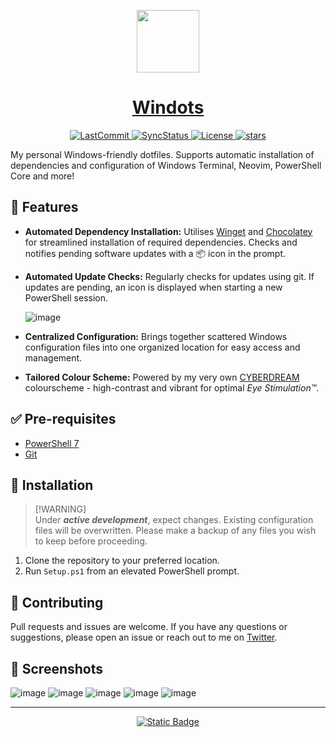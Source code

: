  <p align="center"> 
  <a href="https://scottmckendry.tech">
    <picture>
      <source media="(prefers-color-scheme: dark)" srcset="https://scottmckendry.tech/img/logo/icon2transparent.png">
      <img src="https://scottmckendry.tech/img/logo/icon1transparent.png" height="100">
    </picture>
    <h1 align="center">Windots</h1>
  </a>
</p>

<p align="center">
  <a href="https://github.com/scottmckendry/Windots/commit">
    <img alt="LastCommit" src="https://img.shields.io/github/last-commit/markuspriska/windots/main?style=for-the-badge&logo=github&color=%237dcfff">
  </a>
  <a href="https://github.com/scottmckendry/Windots/actions/workflows/sync.yml">
    <img alt="SyncStatus" src="https://img.shields.io/github/actions/workflow/status/scottmckendry/Windots/sync.yml?style=for-the-badge&logo=github&label=Sync%20to%20dots&color=%23bb9af7">
  </a>
  <a href="https://github.com/scottmckendry/Windots/blob/main/LICENSE">
    <img alt="License" src="https://img.shields.io/github/license/scottmckendry/Windots?style=for-the-badge&logo=github&color=%239ece6a">
  </a>
  <a href="https://github.com/scottmckendry/Windots/stars">
    <img alt="stars" src="https://img.shields.io/github/stars/scottmckendry/windots?style=for-the-badge&logo=github&color=%23f7768e">
  </a>
</p>

My personal Windows-friendly dotfiles. Supports automatic installation of dependencies and configuration of Windows Terminal, Neovim, PowerShell Core and more!

## 🎉 Features
- **Automated Dependency Installation:** Utilises [Winget](https://learn.microsoft.com/en-us/windows/package-manager/winget/) and [Chocolatey](https://chocolatey.org/) for streamlined installation of required dependencies. Checks and notifies pending software updates with a 📦 icon in the prompt.
- **Automated Update Checks:** Regularly checks for updates using git. If updates are pending, an icon is displayed when starting a new PowerShell session.
  
  ![image](https://github.com/scottmckendry/Windots/assets/39483124/e84d0294-5662-4d7c-b1ae-88a1f26ca9fd)

- **Centralized Configuration:** Brings together scattered Windows configuration files into one organized location for easy access and management.
- **Tailored Colour Scheme:** Powered by my very own [CYBERDREAM](https://github.com/scottmckendry/cyberdream.nvim) colourscheme - high-contrast and vibrant for optimal _Eye Stimulation™_.

## ✅ Pre-requisites
- [PowerShell 7](https://learn.microsoft.com/en-us/powershell/scripting/install/installing-powershell-on-windows?view=powershell-7.3#install-powershell-using-winget-recommended)
- [Git](https://winget.run/pkg/Git/Git)

## 🚀 Installation
> [!WARNING]\
> Under _**active development**_, expect changes. Existing configuration files will be overwritten. Please make a backup of any files you wish to keep before proceeding.

1. Clone the repository to your preferred location.
2. Run `Setup.ps1` from an elevated PowerShell prompt. 

## 🤝 Contributing
Pull requests and issues are welcome. If you have any questions or suggestions, please open an issue or reach out to me on [Twitter](https://twitter.com/scott_mckendry).

## 📸 Screenshots
![image](https://github.com/user-attachments/assets/1d00e6a3-dd20-4abb-97f5-81df0363ff38)
![image](https://github.com/user-attachments/assets/b51f1064-0e1a-4467-b308-9855ed275ed8)
![image](https://github.com/user-attachments/assets/ce120611-981b-4b2f-a307-097212200d5f)
![image](https://github.com/user-attachments/assets/bbb67965-4d95-4071-be0a-d3a58c4f1a14)
![image](https://github.com/user-attachments/assets/729cdc6c-961e-46b6-b848-cc4b8ecb923d)

---

<p align="center">
  <a href="https://scottmckendry.tech/tags/dotfiles/">
    <img alt="Static Badge" src="https://img.shields.io/badge/Blog_Posts-Go?style=for-the-badge&label=%F0%9F%92%ADRead&color=%237aa2f7">
  </a>
</p>
